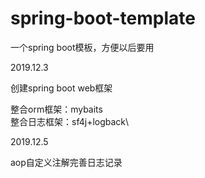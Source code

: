 # spring-boot-template
一个spring boot模板，方便以后要用

2019.12.3

创建spring boot web框架

整合orm框架：mybaits\
整合日志框架：sf4j+logback\

2019.12.5

aop自定义注解完善日志记录